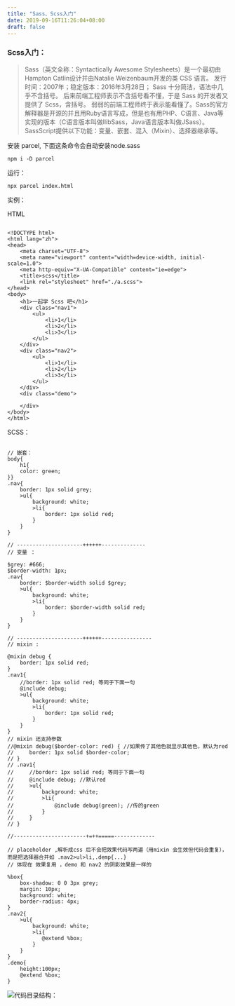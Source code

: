 ```yaml
---
title: "Sass、Scss入门"
date: 2019-09-16T11:26:04+08:00
draft: false
---
```


### Scss入门：

>Sass（英文全称：Syntactically Awesome Stylesheets）是一个最初由Hampton Catlin设计并由Natalie Weizenbaum开发的类 CSS 语言。
发行时间：2007年；稳定版本：2016年3月28日；
Sass 十分简洁，语法中几乎不含括号。
后来前端工程师表示不含括号看不懂，于是 Sass 的开发者又提供了 Scss，含括号。
弱弱的前端工程师终于表示能看懂了。Sass的官方解释器是开源的并且用Ruby语言写成，但是也有用PHP、C语言、Java等实现的版本（C语言版本叫做llibSass，Java语言版本叫做JSass）。SassScript提供以下功能：变量、嵌套、混入（Mixin）、选择器继承等。


安装 parcel, 下面这条命令会自动安装node.sass

`npm i -D parcel`

运行：

`npx parcel index.html`

实例：

HTML

```

<!DOCTYPE html>
<html lang="zh">
<head>
    <meta charset="UTF-8">
    <meta name="viewport" content="width=device-width, initial-scale=1.0">
    <meta http-equiv="X-UA-Compatible" content="ie=edge">
    <title>scss</title>
    <link rel="stylesheet" href="./a.scss">
</head>
<body>
    <h1>一起学 Scss 吧</h1>
    <div class="nav1">
        <ul>
            <li>1</li>
            <li>2</li>
            <li>3</li>
        </ul>
    </div>
    <div class="nav2">
        <ul>
            <li>1</li>
            <li>2</li>
            <li>3</li>
        </ul>
    </div>
    <div class="demo">
        
    </div>
</body>
</html>

```
 SCSS：
 ```
 
// 嵌套：
body{
    h1{
    color: green;
}}
.nav{
    border: 1px solid grey;
    >ul{
        background: white;
        >li{
            border: 1px solid red;
        }
    }
}

// ---------------------++++++--------------
// 变量 ：

$grey: #666;
$border-width: 1px;
.nav{
    border: $border-width solid $grey;
    >ul{
        background: white;
        >li{
            border: $border-width solid red;
        }
    }
}

// ---------------------++++++----------------
// mixin :

@mixin debug {
    border: 1px solid red;
}
.nav1{
    //border: 1px solid red; 等同于下面一句
    @include debug;
    >ul{
        background: white;
        >li{
            border: 1px solid red;
        }
    }
}
// mixin 还支持参数
//@mixin debug($border-color: red) { //如果传了其他色就显示其他色，默认为red
//     border: 1px solid $border-color;
// }
// .nav1{
//     //border: 1px solid red; 等同于下面一句
//     @include debug; //默认red
//     >ul{
//         background: white;
//         >li{
//             @include debug(green); //传的green
//         }
//     }
// }

//-----------------------+=++=====-------------

// placeholder ,解析成css 后不会把效果代码写两遍（用mixin 会生效但代码会重复），而是把选择器合并如 .nav2>ul>li,.demp{...}
// 体现在 效果复用 ，demo 和 nav2 的阴影效果是一样的

%box{
    box-shadow: 0 0 3px grey;
    margin: 10px;
    background: white;
    border-radius: 4px;
}
.nav2{
    >ul{
        background: white;
        >li{
           @extend %box;
        }
    }
}
.demo{
    height:100px;
    @extend %box;
}

```

![代码目录结构：](https://i.loli.net/2019/12/12/IyVrv7uqKWoFNge.png)